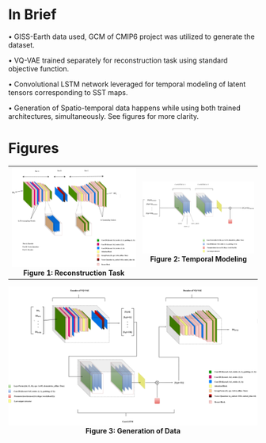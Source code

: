 # In Brief

• GISS-Earth data used, GCM of CMIP6 project was utilized to generate the dataset.

• VQ-VAE trained separately for reconstruction task using standard objective function.

• Convolutional LSTM network leveraged for temporal modeling of latent tensors corresponding to SST maps.

• Generation of Spatio-temporal data happens while using both trained architectures, simultaneously. See figures for more clarity.

# Figures

<!-- First row: Two side-by-side figures -->
<table>
  <tr>
    <td align="center">
      <img src="extras/vq-vae.png" width="500"/><br/>
      <strong>Figure 1: Reconstruction Task</strong>
    </td>
    <td align="center">
      <img src="extras/convlstm.png" width="500"/><br/>
      <strong>Figure 2: Temporal Modeling</strong>
    </td>
  </tr>
</table>

<!-- Second row: One centered figure -->
<p align="center">
  <img src="extras/Generation.png" width="1000"/><br/>
  <strong>Figure 3: Generation of Data</strong>
</p>
